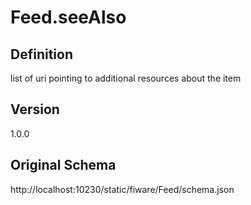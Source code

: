 # Feed.seeAlso

## Definition
list of uri pointing to additional resources about the item

## Version
1.0.0

## Original Schema
http://localhost:10230/static/fiware/Feed/schema.json
